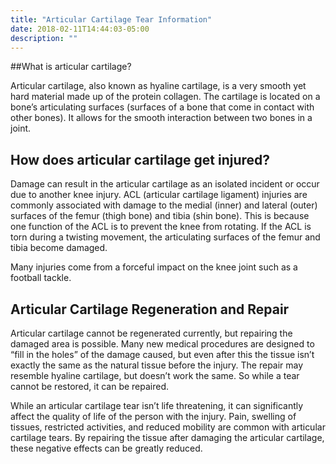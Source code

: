 ```yaml
---
title: "Articular Cartilage Tear Information"
date: 2018-02-11T14:44:03-05:00
description: ""
---
```


##What is articular cartilage?

Articular cartilage, also known as hyaline cartilage, is a very smooth yet hard material 
made up of the protein collagen. The cartilage is located on a bone’s articulating surfaces 
(surfaces of a bone that come in contact with other bones). It allows for the smooth 
interaction between two bones in a joint.

## How does articular cartilage get injured?
Damage can result in the articular cartilage as an isolated incident or occur due to another 
knee injury. ACL (articular cartilage ligament) injuries are commonly associated with damage 
to the medial (inner) and lateral (outer) surfaces of the femur (thigh bone) and tibia (shin 
bone). This is because one function of the ACL is to prevent the knee from rotating. If the 
ACL is torn during a twisting movement, the articulating surfaces of the femur and tibia 
become damaged.

Many injuries come from a forceful impact on the knee joint such as a football tackle.

## Articular Cartilage Regeneration and Repair
Articular cartilage cannot be regenerated currently, but repairing the damaged area is 
possible. Many new medical procedures are designed to “fill in the holes” of the damage 
caused, but even after this the tissue isn’t exactly the same as the natural tissue before 
the injury. The repair may resemble hyaline cartilage, but doesn’t work the same. So while a 
tear cannot be restored, it can be repaired.

While an articular cartilage tear isn’t life threatening, it can significantly affect the 
quality of life of the person with the injury. Pain, swelling of tissues, restricted 
activities, and reduced mobility are common with articular cartilage tears. By repairing the 
tissue after damaging the articular cartilage, these negative effects can be greatly reduced.
